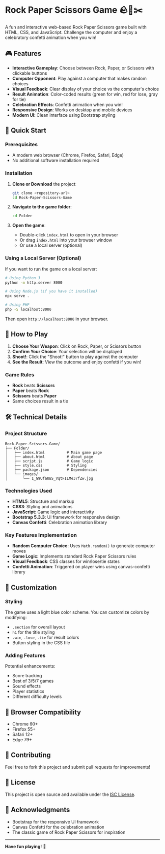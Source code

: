 # Rock Paper Scissors Game 🪨📄✂️

A fun and interactive web-based Rock Paper Scissors game built with HTML, CSS, and JavaScript. Challenge the computer and enjoy a celebratory confetti animation when you win!

## 🎮 Features

- **Interactive Gameplay**: Choose between Rock, Paper, or Scissors with clickable buttons
- **Computer Opponent**: Play against a computer that makes random choices
- **Visual Feedback**: Clear display of your choice vs the computer's choice
- **Result Animation**: Color-coded results (green for win, red for lose, gray for tie)
- **Celebration Effects**: Confetti animation when you win!
- **Responsive Design**: Works on desktop and mobile devices
- **Modern UI**: Clean interface using Bootstrap styling

## 🚀 Quick Start

### Prerequisites
- A modern web browser (Chrome, Firefox, Safari, Edge)
- No additional software installation required

### Installation

1. **Clone or Download** the project:
   ```bash
   git clone <repository-url>
   cd Rock-Paper-Scissors-Game
   ```

2. **Navigate to the game folder**:
   ```bash
   cd Folder
   ```

3. **Open the game**:
   - Double-click `index.html` to open in your browser
   - Or drag `index.html` into your browser window
   - Or use a local server (optional)

### Using a Local Server (Optional)

If you want to run the game on a local server:

```bash
# Using Python 3
python -m http.server 8000

# Using Node.js (if you have it installed)
npx serve .

# Using PHP
php -S localhost:8000
```

Then open `http://localhost:8000` in your browser.

## 🎯 How to Play

1. **Choose Your Weapon**: Click on Rock, Paper, or Scissors button
2. **Confirm Your Choice**: Your selection will be displayed
3. **Shoot!**: Click the "Shoot!" button to play against the computer
4. **See the Result**: View the outcome and enjoy confetti if you win!

### Game Rules

- **Rock** beats **Scissors**
- **Paper** beats **Rock**  
- **Scissors** beats **Paper**
- Same choices result in a tie

## 🛠️ Technical Details

### Project Structure
```
Rock-Paper-Scissors-Game/
├── Folder/
│   ├── index.html          # Main game page
│   ├── about.html          # About page
│   ├── script.js           # Game logic
│   ├── style.css           # Styling
│   ├── package.json        # Dependencies
│   └── images/
│       └── 1_G9UfaUBS_VqtFILMe37fZw.jpg
```

### Technologies Used

- **HTML5**: Structure and markup
- **CSS3**: Styling and animations
- **JavaScript**: Game logic and interactivity
- **Bootstrap 5.3.3**: UI framework for responsive design
- **Canvas Confetti**: Celebration animation library

### Key Features Implementation

- **Random Computer Choice**: Uses `Math.random()` to generate computer moves
- **Game Logic**: Implements standard Rock Paper Scissors rules
- **Visual Feedback**: CSS classes for win/lose/tie states
- **Confetti Animation**: Triggered on player wins using canvas-confetti library

## 🎨 Customization

### Styling
The game uses a light blue color scheme. You can customize colors by modifying:
- `.section` for overall layout
- `h1` for the title styling
- `.win`, `.lose`, `.tie` for result colors
- Button styling in the CSS file

### Adding Features
Potential enhancements:
- Score tracking
- Best of 3/5/7 games
- Sound effects
- Player statistics
- Different difficulty levels

## 📱 Browser Compatibility

- Chrome 60+
- Firefox 55+
- Safari 12+
- Edge 79+

## 🤝 Contributing

Feel free to fork this project and submit pull requests for improvements!

## 📄 License

This project is open source and available under the [ISC License](LICENSE).

## 🙏 Acknowledgments

- Bootstrap for the responsive UI framework
- Canvas Confetti for the celebration animation
- The classic game of Rock Paper Scissors for inspiration

---

**Have fun playing!** 🎉 